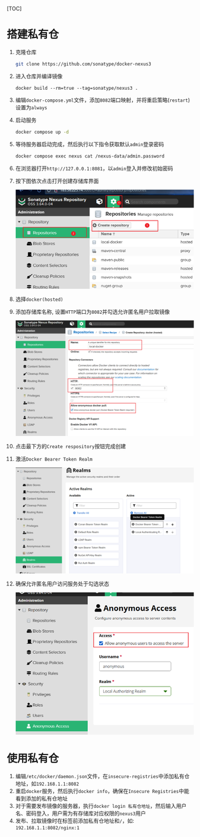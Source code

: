 [TOC]

# 搭建私有仓

1. 克隆仓库

    ```bash
    git clone https://github.com/sonatype/docker-nexus3
    ```

2. 进入仓库并编译镜像

    ```
    docker build --rm=true --tag=sonatype/nexus3 .
    ```

3. 编辑`docker-compose.yml`文件，添加`8082`端口映射，并将重启策略(`restart`)设置为`always`

4. 启动服务

    ```bash
    docker compose up -d
    ```

5. 等待服务器启动完成，然后执行以下指令获取默认`admin`登录密码

    ```bash
    docker compose exec nexus cat /nexus-data/admin.password
    ```

6. 在浏览器打开`http://127.0.0.1:8081`，以`admin`登入并修改初始密码

7. 按下图依次点击打开创建存储库界面

    ![](images/nexus-01.png)

8. 选择`docker(hosted)`

9. 添加存储库名称, 设置`HTTP`端口为`8082`并勾选允许匿名用户拉取镜像

    ![](images/nexus-02.png)

10. 点击最下方的`Create respository`按钮完成创建

11. 激活`Docker Bearer Token Realm`

    ![](images/nexus-03.png)

12. 确保允许匿名用户访问服务处于勾选状态

    ![](images/nexus-04.png)

# 使用私有仓

1. 编辑`/etc/docker/daemon.json`文件，在`insecure-registries`中添加私有仓地址，如`192.168.1.1:8082`
2. 重启`docker`服务，然后执行`docker info`，确保在`Insecure Registries`中能看到添加的私有仓地址
3. 对于需要发布镜像的服务器，执行`docker login 私有仓地址`，然后输入用户名、密码登入，用户需为有存储库对应权限的`nexus3`用户
4. 发布、拉取镜像时在标签前添加私有仓地址和`/`，如: `192.168.1.1:8082/nginx:1`